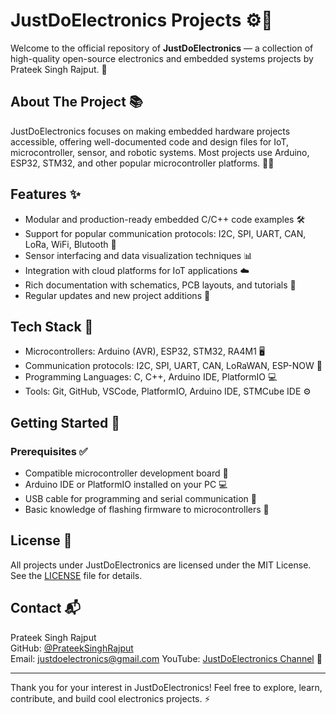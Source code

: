 # JustDoElectronics Projects ⚙️🔌

Welcome to the official repository of **JustDoElectronics** — a collection of high-quality open-source electronics and embedded systems projects by Prateek Singh Rajput. 🚀

## About The Project 📚

JustDoElectronics focuses on making embedded hardware projects accessible, offering well-documented code and design files for IoT, microcontroller, sensor, and robotic systems. Most projects use Arduino, ESP32, STM32, and other popular microcontroller platforms. 🤖💡

## Features ✨

- Modular and production-ready embedded C/C++ code examples 🛠️
- Support for popular communication protocols: I2C, SPI, UART, CAN, LoRa, WiFi, Blutooth 📡
- Sensor interfacing and data visualization techniques 📊
- Integration with cloud platforms for IoT applications ☁️
- Rich documentation with schematics, PCB layouts, and tutorials 📝
- Regular updates and new project additions 🔄

## Tech Stack 🧰

- Microcontrollers: Arduino (AVR), ESP32, STM32, RA4M1 🖥️
- Communication protocols: I2C, SPI, UART, CAN, LoRaWAN, ESP-NOW 📶
- Programming Languages: C, C++, Arduino IDE, PlatformIO 💻
- Tools: Git, GitHub, VSCode, PlatformIO, Arduino IDE, STMCube IDE ⚙️

## Getting Started 🚀

### Prerequisites ✅

- Compatible microcontroller development board  🔌
- Arduino IDE or PlatformIO installed on your PC 💻
- USB cable for programming and serial communication 🔗
- Basic knowledge of flashing firmware to microcontrollers 📖

## License 📄

All projects under JustDoElectronics are licensed under the MIT License. See the [LICENSE](LICENSE.txt) file for details.

## Contact 📬

Prateek Singh Rajput  
GitHub: [@PrateekSinghRajput](https://github.com/PrateekSinghRajput)  
Email: justdoelectronics@gmail.com
YouTube: [JustDoElectronics Channel](https://www.youtube.com/c/JustDoElectronics) 🎥

---

Thank you for your interest in JustDoElectronics! Feel free to explore, learn, contribute, and build cool electronics projects. ⚡️
